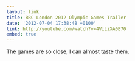 ```yaml
---
layout: link
title: BBC London 2012 Olympic Games Trailer
date: '2012-07-04 17:38:48 +0100'
link: http://youtube.com/watch?v=4ViLiXA0E70
embed: true
---
```

The games are so close, I can almost taste them.